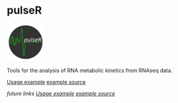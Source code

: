 # pulseR 
<img src="logo.png" width="100">


Tools for the analysis of RNA metabolic kinetics from RNAseq data.

[Usage example](example.html) [example source](example.Rmd)

_future links_
_[Usage example](https://rawgit.com/dieterich-lab/pulseR/master/example.html) [example source](example.Rmd)_


